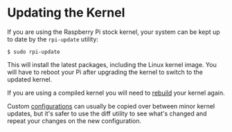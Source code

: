 # Updating the Kernel

If you are using the Raspberry Pi stock kernel, your system can be kept up to date by the `rpi-update` utility:

```
$ sudo rpi-update
```

This will install the latest packages, including the Linux kernel image. You will have to reboot your Pi after upgrading the kernel to switch to the updated kernel.

If you are using a compiled kernel you will need to [rebuild](building.md) your kernel again.

Custom [configurations](configuring.md) can usually be copied over between minor kernel updates, but it's safer to use the diff utility to see what's changed and repeat your changes on the new configuration.
